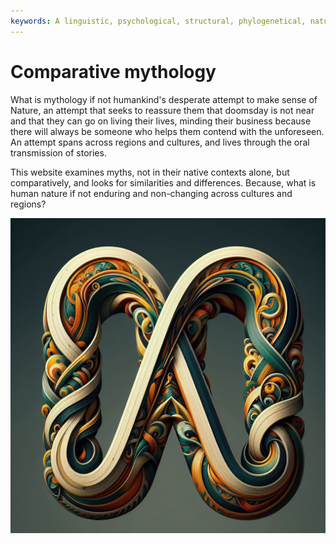 ```yaml
---
keywords: A linguistic, psychological, structural, phylogenetical, naturalistic, and historical and comparative analysis of the mythology of the world
---
```


# Comparative mythology

What is mythology if not humankind's desperate attempt to make sense of Nature, an attempt that seeks to reassure them that doomsday is not near and that they can go on living their lives, minding their business because there will always be someone who helps them contend with the unforeseen. An attempt spans across regions and cultures, and lives through the oral transmission of stories. 

This website examines myths, not in their native contexts alone, but comparatively, and looks for similarities and differences. Because, what is human nature if not enduring and non-changing across cultures and regions?

![infinitely interwoven stories](images/logo.jpg)